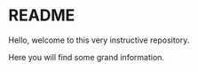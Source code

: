 # README

Hello, welcome to this very instructive repository.

Here you will find some grand information.